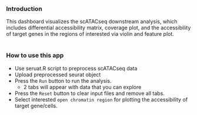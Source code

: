 ### Introduction
This dashboard visualizes the scATACseq downstream analysis, which includes 
differential accessibility matrix, coverage plot, and the accessibility of 
target genes in the regions of interested via violin and feature plot.
<br>
<br>
### How to use this app
- Use seruat.R script to preprocess scATACseq data
- Upload preprocessed seurat object
- Press the ```Run``` button to run the analysis.
  - 2 tabs will appear with data that you can explore
- Press the ```Reset``` button to clear input files and remove all tabs.
- Select interested  ```open chromatin region```  for plotting the accessibility of target gene/cells.

